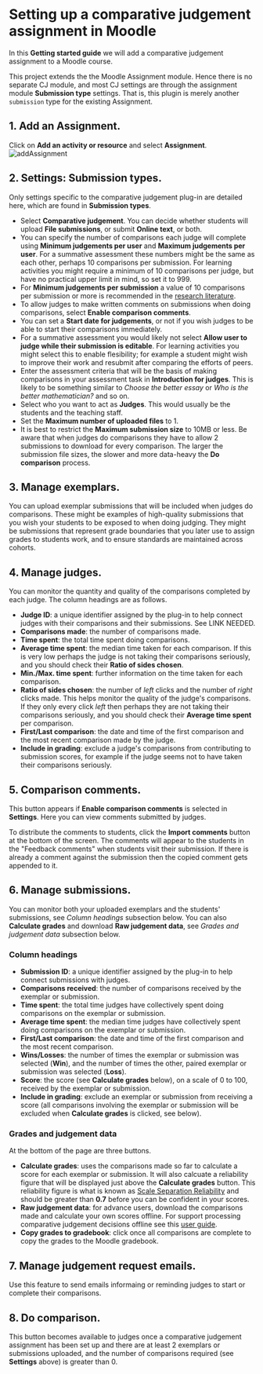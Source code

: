 # Setting up a comparative judgement assignment in Moodle

In this **Getting started guide** we will add a comparative judgement assignment to a Moodle course.

This project extends the the Moodle Assignment module.  Hence there is no separate CJ module, and most CJ settings are through the assignment module **Submission type** settings.  That is, this plugin is merely another `submission` type for the existing Assignment.

## 1. Add an Assignment. 
Click on **Add an activity or resource** and select **Assignment**.
![addAssignment](https://user-images.githubusercontent.com/651129/103677610-68ee8a80-4f7a-11eb-8283-7d93b37ee168.png)

## 2. Settings: Submission types.
Only settings specific to the comparative judgement plug-in are detailed here, which are found in **Submission types**.

* Select **Comparative judgement**. You can decide whether students will upload **File submissions**, or submit **Online text**, or both.
* You can specify the number of comparisons each judge will complete using **Minimum judgements per user** and **Maximum judgements per user**. For a summative assessment these numbers might be the same as each other, perhaps 10 comparisons per submission. For learning activities you might require a minimum of 10 comparisons per judge, but have no practical upper limit in mind, so set it to 999.
* For **Minimum judgements per submission** a value of 10 comparisons per submission or more is recommended in the [research literature](https://doi.org/10.1080/0969594X.2019.1602027). 
* To allow judges to make written comments on submissions when doing comparisons, select **Enable comparison comments**.
* You can set a **Start date for judgements**, or not if you wish judges to be able to start their comparisons immediately.
* For a summative assessment you would likely not select **Allow user to judge while their submission is editable**. For learning activities you might select this to enable flesibility; for example a student might wish to improve their work and resubmit after comparing the efforts of peers.
* Enter the assessment criteria that will be the basis of making comparisons in your assessment task in **Introduction for judges**. This is likely to be something similar to *Choose the better essay* or *Who is the better mathematician?* and so on. 
* Select who you want to act as **Judges**. This would usually be the students and the teaching staff.
* Set the **Maximum number of uploaded files** to 1. 
* It is best to restrict the **Maximum submission size** to 10MB or less. Be aware that when judges do comparisons they have to allow 2 submissions to download for every comparison. The larger the submission file sizes, the slower and more data-heavy the **Do comparison** process.

## 3. Manage exemplars.
You can upload exemplar submissions that will be included when judges do comparisons. These might be examples of high-quality submissions that you wish your students to be exposed to when doing judging. They might be submissions that represent grade boundaries that you later use to assign grades to students work, and to ensure standards are maintained across cohorts. 

## 4. Manage judges.
You can monitor the quantity and quality of the comparisons completed by each judge. The column headings are as follows.
* **Judge ID**: a unique identifier assigned by the plug-in to help connect judges with their comparisons and their submissions. See LINK NEEDED.
* **Comparisons made**: the number of comparisons made.
* **Time spent**: the total time spent doing comparisons. 
* **Average time spent**: the median time taken for each comparison. If this is very low perhaps the judge is not taking their comparisons seriously, and you should check their **Ratio of sides chosen**.
* **Min./Max. time spent**: further information on the time taken for each comparison.
* **Ratio of sides chosen**: the number of *left* clicks and the number of *right* clicks made. This helps monitor the quality of the judge's comparisons. If they only every click *left* then perhaps they are not taking their comparisons seriously, and you should check their **Average time spent** per comparison.
* **First/Last comparison**: the date and time of the first comparison and the most recent comparison made by the judge.
* **Include in grading**: exclude a judge's comparisons from contributing to submission scores, for example if the judge seems not to have taken their comparisons seriously.

## 5. Comparison comments.
This button appears if **Enable comparison comments** is selected in **Settings**. Here you can view comments submitted by judges. 

To distribute the comments to students, click the **Import comments** button at the bottom of the screen. The comments will appear to the students in the "Feedback comments" when students visit their submission.  If there is already a comment against the submission then the copied comment gets appended to it.

## 6. Manage submissions.
You can monitor both your uploaded exemplars and the students' submissions, see *Column headings* subsection below. You can also **Calculate grades** and download **Raw judgement data**, see *Grades and judgement data* subsection below.

### Column headings
* **Submission ID**: a unique identifier assigned by the plug-in to help connect submissions with judges. 
* **Comparisons received**: the number of comparisons received by the exemplar or submission.
* **Time spent**: the total time judges have collectively spent doing comparisons on the exemplar or submission. 
* **Average time spent**: the median time judges have collectively spent doing comparisons on the exemplar or submission.
* **First/Last comparison**: the date and time of the first comparison and the most recent comparison.
* **Wins/Losses**: the number of times the exemplar or submission was selected (**Win**), and the number of times the other, paired exemplar or submission was selected (**Loss**). 
* **Score**: the score (see **Calculate grades** below), on a scale of 0 to 100, received by the exemplar or submission. 
* **Include in grading**: exclude an exemplar or submission from receiving a score (all comparisons involving the exemplar or submission will be excluded when **Calculate grades** is clicked, see below).

### Grades and judgement data
At the bottom of the page are three buttons.
* **Calculate grades**: uses the comparisons made so far to calculate a score for each exemplar or submission. It will also calcuate a reliability figure that will be displayed just above the **Calculate grades** button. This reliability figure is what is known as [Scale Separation Reliability](https://doi.org/10.1177%2F0146621617748321) and should be greater than **0.7** before you can be confident in your scores. 
* **Raw judgement data**: for advance users, download the comparisons made and calculate your own scores offline. For support processing comparative judgement decisions offline see this [user guide](https://www.notion.so/nmm/No-More-Marking-for-researchers-70cb4eec46d547cd91c65ff2066d415f).
* **Copy grades to gradebook**: click once all comparisons are complete to copy the grades to the Moodle gradebook.

## 7. Manage judgement request emails.
Use this feature to send emails informaing or reminding judges to start or complete their comparisons.

## 8. Do comparison.
This button becomes available to judges once a comparative judgement assignment has been set up and there are at least 2 exemplars or submissions uploaded, and the number of comparisons required (see **Settings** above) is greater than 0.
